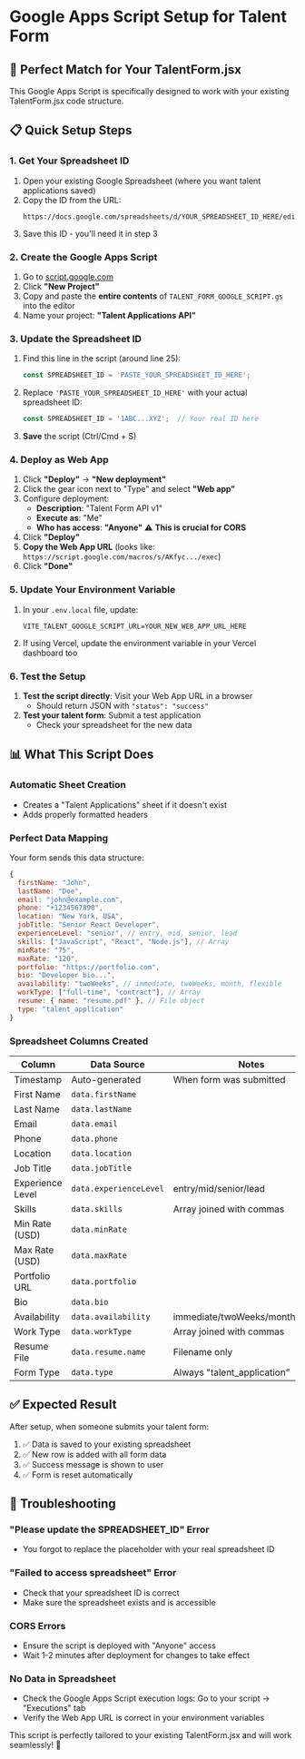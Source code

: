 # Google Apps Script Setup for Talent Form

## 🎯 **Perfect Match for Your TalentForm.jsx**

This Google Apps Script is specifically designed to work with your existing TalentForm.jsx code structure.

## 📋 **Quick Setup Steps**

### 1. **Get Your Spreadsheet ID**
1. Open your existing Google Spreadsheet (where you want talent applications saved)
2. Copy the ID from the URL:
   ```
   https://docs.google.com/spreadsheets/d/YOUR_SPREADSHEET_ID_HERE/edit
   ```
3. Save this ID - you'll need it in step 3

### 2. **Create the Google Apps Script**
1. Go to [script.google.com](https://script.google.com)
2. Click **"New Project"**
3. Copy and paste the **entire contents** of `TALENT_FORM_GOOGLE_SCRIPT.gs` into the editor
4. Name your project: **"Talent Applications API"**

### 3. **Update the Spreadsheet ID**
1. Find this line in the script (around line 25):
   ```javascript
   const SPREADSHEET_ID = 'PASTE_YOUR_SPREADSHEET_ID_HERE';
   ```
2. Replace `'PASTE_YOUR_SPREADSHEET_ID_HERE'` with your actual spreadsheet ID:
   ```javascript
   const SPREADSHEET_ID = '1ABC...XYZ';  // Your real ID here
   ```
3. **Save** the script (Ctrl/Cmd + S)

### 4. **Deploy as Web App**
1. Click **"Deploy"** → **"New deployment"**
2. Click the gear icon next to "Type" and select **"Web app"**
3. Configure deployment:
   - **Description**: "Talent Form API v1"
   - **Execute as**: "Me"
   - **Who has access**: **"Anyone"** ⚠️ **This is crucial for CORS**
4. Click **"Deploy"**
5. **Copy the Web App URL** (looks like: `https://script.google.com/macros/s/AKfyc.../exec`)
6. Click **"Done"**

### 5. **Update Your Environment Variable**
1. In your `.env.local` file, update:
   ```env
   VITE_TALENT_GOOGLE_SCRIPT_URL=YOUR_NEW_WEB_APP_URL_HERE
   ```
2. If using Vercel, update the environment variable in your Vercel dashboard too

### 6. **Test the Setup**
1. **Test the script directly**: Visit your Web App URL in a browser
   - Should return JSON with `"status": "success"`
2. **Test your talent form**: Submit a test application
   - Check your spreadsheet for the new data

## 📊 **What This Script Does**

### **Automatic Sheet Creation**
- Creates a "Talent Applications" sheet if it doesn't exist
- Adds properly formatted headers

### **Perfect Data Mapping**
Your form sends this data structure:
```javascript
{
  firstName: "John",
  lastName: "Doe",
  email: "john@example.com", 
  phone: "+1234567890",
  location: "New York, USA",
  jobTitle: "Senior React Developer",
  experienceLevel: "senior", // entry, mid, senior, lead
  skills: ["JavaScript", "React", "Node.js"], // Array
  minRate: "75",
  maxRate: "120", 
  portfolio: "https://portfolio.com",
  bio: "Developer bio...",
  availability: "twoWeeks", // immediate, twoWeeks, month, flexible
  workType: ["full-time", "contract"], // Array
  resume: { name: "resume.pdf" }, // File object
  type: "talent_application"
}
```

### **Spreadsheet Columns Created**
| Column | Data Source | Notes |
|--------|-------------|-------|
| Timestamp | Auto-generated | When form was submitted |
| First Name | `data.firstName` | |
| Last Name | `data.lastName` | |
| Email | `data.email` | |
| Phone | `data.phone` | |
| Location | `data.location` | |
| Job Title | `data.jobTitle` | |
| Experience Level | `data.experienceLevel` | entry/mid/senior/lead |
| Skills | `data.skills` | Array joined with commas |
| Min Rate (USD) | `data.minRate` | |
| Max Rate (USD) | `data.maxRate` | |
| Portfolio URL | `data.portfolio` | |
| Bio | `data.bio` | |
| Availability | `data.availability` | immediate/twoWeeks/month/flexible |
| Work Type | `data.workType` | Array joined with commas |
| Resume File | `data.resume.name` | Filename only |
| Form Type | `data.type` | Always "talent_application" |

## ✅ **Expected Result**

After setup, when someone submits your talent form:
1. ✅ Data is saved to your existing spreadsheet
2. ✅ New row is added with all form data
3. ✅ Success message is shown to user
4. ✅ Form is reset automatically

## 🐛 **Troubleshooting**

### **"Please update the SPREADSHEET_ID" Error**
- You forgot to replace the placeholder with your real spreadsheet ID

### **"Failed to access spreadsheet" Error**  
- Check that your spreadsheet ID is correct
- Make sure the spreadsheet exists and is accessible

### **CORS Errors**
- Ensure the script is deployed with "Anyone" access
- Wait 1-2 minutes after deployment for changes to take effect

### **No Data in Spreadsheet**
- Check the Google Apps Script execution logs: Go to your script → "Executions" tab
- Verify the Web App URL is correct in your environment variables

This script is perfectly tailored to your existing TalentForm.jsx and will work seamlessly! 🚀
